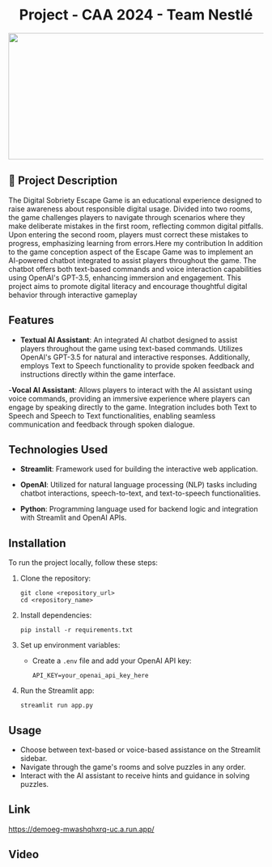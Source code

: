 <h1 align="center">Project - CAA 2024 - Team Nestlé</h1>
<p align="center">
<img src="https://i1.wp.com/bestservices.reviews/wp-content/uploads/2019/10/featured-image-chatbots.jpg?resize=1024%2C512&ssl=1" width="1000" height="250"/> <br>
 </p>


## 🚧   Project Description  

The Digital Sobriety Escape Game is an educational experience designed to raise awareness about responsible digital usage. Divided into two rooms, the game challenges players to navigate through scenarios where they make deliberate mistakes in the first room, reflecting common digital pitfalls. Upon entering the second room, players must correct these mistakes to progress, emphasizing learning from errors.Here my contribution In addition to the game conception aspect of the Escape Game was to implement an AI-powered chatbot integrated to assist players throughout the game. The chatbot offers both text-based commands and voice interaction capabilities using OpenAI's GPT-3.5, enhancing immersion and engagement. This project aims to promote digital literacy and encourage thoughtful digital behavior through interactive gameplay

## Features

- **Textual AI Assistant**: An integrated AI chatbot designed to assist players throughout the game using text-based commands. Utilizes OpenAI's GPT-3.5 for natural and interactive responses. Additionally, employs Text to Speech functionality to provide spoken feedback and instructions directly within the game interface.
  
-**Vocal AI Assistant**: Allows players to interact with the AI assistant using voice commands, providing an immersive experience where players can engage by speaking directly to the game. Integration includes both Text to Speech and Speech to Text functionalities, enabling seamless communication and feedback through spoken dialogue.


## Technologies Used

- **Streamlit**: Framework used for building the interactive web application.
  
- **OpenAI**: Utilized for natural language processing (NLP) tasks including chatbot interactions, speech-to-text, and text-to-speech functionalities.

- **Python**: Programming language used for backend logic and integration with Streamlit and OpenAI APIs.

## Installation

To run the project locally, follow these steps:

1. Clone the repository:
   ```
   git clone <repository_url>
   cd <repository_name>
   ```

2. Install dependencies:
   ```
   pip install -r requirements.txt
   ```

3. Set up environment variables:
   - Create a `.env` file and add your OpenAI API key:
     ```
     API_KEY=your_openai_api_key_here
     ```

4. Run the Streamlit app:
   ```
   streamlit run app.py
   ```

## Usage

- Choose between text-based or voice-based assistance on the Streamlit sidebar.
- Navigate through the game's rooms and solve puzzles in any order.
- Interact with the AI assistant to receive hints and guidance in solving puzzles.

## Link
https://demoeg-mwashqhxrq-uc.a.run.app/


## Video 
